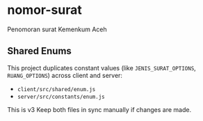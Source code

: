 # nomor-surat
Penomoran surat Kemenkum Aceh

## Shared Enums

This project duplicates constant values (like `JENIS_SURAT_OPTIONS`, `RUANG_OPTIONS`) across client and server:
- `client/src/shared/enum.js`
- `server/src/constants/enum.js`

This is v3
Keep both files in sync manually if changes are made.
